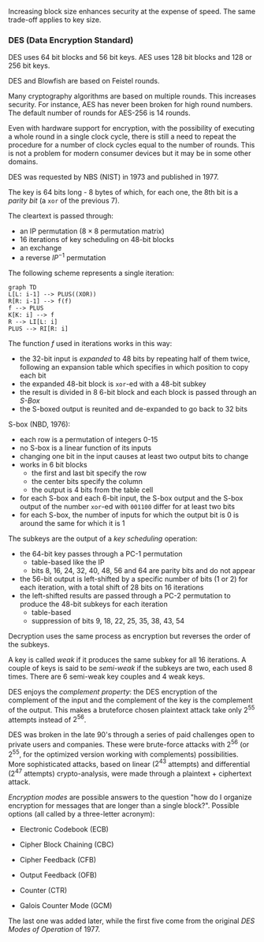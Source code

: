 
Increasing block size enhances security at the expense of speed. The same trade-off applies to key size.

### DES (Data Encryption Standard)

DES uses 64 bit blocks and 56 bit keys. AES uses 128 bit blocks and 128 or 256 bit keys.

DES and Blowfish are based on Feistel rounds.

Many cryptography algorithms are based on multiple rounds. This increases security. For instance, AES has never been broken for high round numbers. The default number of rounds for AES-256 is 14 rounds.

Even with hardware support for encryption, with the possibility of executing a whole round in a single clock cycle, there is still a need to repeat the procedure for a number of clock cycles equal to the number of rounds. This is not a problem for modern consumer devices but it may be in some other domains.


DES was requested by NBS (NIST) in 1973 and published in 1977.

The key is 64 bits long - 8 bytes of which, for each one, the 8th bit is a *parity bit* (a `xor` of the previous 7).

The cleartext is passed through:

- an IP permutation ($8 \times 8$ permutation matrix)
- 16 iterations of key scheduling on 48-bit blocks
- an exchange
- a reverse $IP^{-1}$ permutation

The following scheme represents a single iteration:

```mermaid
graph TD
L[L: i-1] --> PLUS((XOR))
R[R: i-1] --> f(f)
f --> PLUS
K[K: i] --> f
R --> LI[L: i]
PLUS --> RI[R: i]
```


The function $f$ used in iterations works in this way:

- the 32-bit input is *expanded* to 48 bits by repeating half of them twice, following an expansion table which specifies in which position to copy each bit
- the expanded 48-bit block is `xor`-ed with a 48-bit subkey
- the result is divided in 8 6-bit block and each block is passed through an *S-Box*
- the S-boxed output is reunited and de-expanded to go back to 32 bits

S-box (NBD, 1976):

- each row is a permutation of integers 0-15
- no S-box is a linear function of its inputs
- changing one bit in the input causes at least two output bits to change
- works in 6 bit blocks
	- the first and last bit specify the row
	- the center bits specify the column
	- the output is 4 bits from the table cell
- for each S-box and each 6-bit input, the S-box output and the S-box output of the number `xor`-ed with `001100` differ for at least two bits
- for each S-box, the number of inputs for which the output bit is 0 is around the same for which it is 1

The subkeys are the output of a *key scheduling* operation:

- the 64-bit key passes through a PC-1 permutation
	- table-based like the IP
	- bits 8, 16, 24, 32, 40, 48, 56 and 64 are parity bits and do not appear
- the 56-bit output is left-shifted by a specific number of bits (1 or 2) for each iteration, with a total shift of 28 bits on 16 iterations
- the left-shifted results are passed through a PC-2 permutation to produce the 48-bit subkeys for each iteration
	- table-based
	- suppression of bits 9, 18, 22, 25, 35, 38, 43, 54


Decryption uses the same process as encryption but reverses the order of the subkeys.

A key is called *weak* if it produces the same subkey for all 16 iterations. A couple of keys is said to be *semi-weak* if the subkeys are two, each used 8 times.
There are 6 semi-weak key couples and 4 weak keys.

DES enjoys the *complement property*: the DES encryption of the complement of the input and the complement of the key is the complement of the output. This makes a bruteforce chosen plaintext attack take only $2^{55}$ attempts instead of $2^{56}$.

DES was broken in the late 90's through a series of paid challenges open to private users and companies. These were brute-force attacks with $2^{56}$ (or $2^{55}$, for the optimized version working with complements) possibilities.
More sophisticated attacks, based on linear ($2^{43}$ attempts) and differential ($2^{47}$ attempts) crypto-analysis, were made through a plaintext + ciphertext attack.

*Encryption modes* are possible answers to the question "how do I organize encryption for messages that are longer than a single block?". Possible options (all called by a three-letter acronym):

- Electronic Codebook (ECB)
- Cipher Block Chaining (CBC)
- Cipher Feedback (CFB)
- Output Feedback (OFB)
- Counter (CTR)

- Galois Counter Mode (GCM)

The last one was added later, while the first five come from the original *DES Modes of Operation* of 1977.
